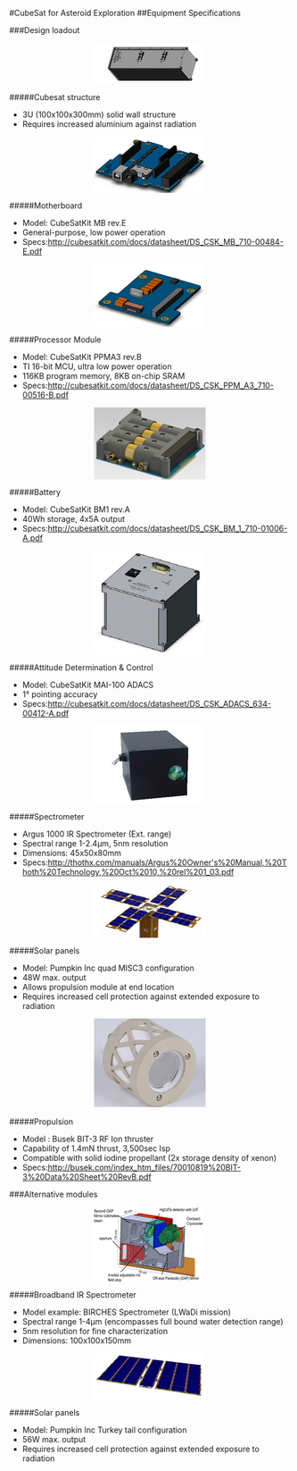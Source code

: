 
#CubeSat for Asteroid Exploration
##Equipment Specifications

###Design loadout

<p align="center">
    <img  align="center" src="https://raw.githubusercontent.com/Alumet/Astro-Fuel/master/Cubesat/Design/Cubesat%20structure.PNG">
</p>

#####Cubesat structure
- 3U (100x100x300mm) solid wall structure
- Requires increased aluminium against radiation

<p align="center">
    <img  align="center" src="https://raw.githubusercontent.com/Alumet/Astro-Fuel/master/Cubesat/Design/MotherBoard.PNG">
</p>

#####Motherboard
- Model: CubeSatKit MB rev.E 
- General-purpose, low power operation
- Specs:http://cubesatkit.com/docs/datasheet/DS_CSK_MB_710-00484-E.pdf

<p align="center">
    <img  align="center" src="https://raw.githubusercontent.com/Alumet/Astro-Fuel/master/Cubesat/Design/Processor%20Module.PNG">
</p>

#####Processor Module
- Model: CubeSatKit PPMA3 rev.B
- TI 16-bit MCU, ultra low power operation
- 116KB program memory, 8KB on-chip SRAM
- Specs:http://cubesatkit.com/docs/datasheet/DS_CSK_PPM_A3_710-00516-B.pdf

<p align="center">
    <img  align="center" src="https://raw.githubusercontent.com/Alumet/Astro-Fuel/master/Cubesat/Design/Battery.PNG">
</p>

#####Battery
- Model: CubeSatKit BM1 rev.A
- 40Wh storage, 4x5A output
- Specs:http://cubesatkit.com/docs/datasheet/DS_CSK_BM_1_710-01006-A.pdf

<p align="center">
    <img  align="center" src="https://raw.githubusercontent.com/Alumet/Astro-Fuel/master/Cubesat/Design/Attitude%20Determination%20%26%20Control.PNG">
</p>

#####Attitude Determination & Control
- Model: CubeSatKit MAI-100 ADACS
- 1° pointing accuracy
- Specs:http://cubesatkit.com/docs/datasheet/DS_CSK_ADACS_634-00412-A.pdf

<p align="center">
    <img  align="center" src="https://raw.githubusercontent.com/Alumet/Astro-Fuel/master/Cubesat/Design/Spectrometer.PNG">
</p>

#####Spectrometer
- Argus 1000 IR Spectrometer (Ext. range)
- Spectral range 1-2.4μm, 5nm resolution
- Dimensions: 45x50x80mm
- Specs:http://thothx.com/manuals/Argus%20Owner's%20Manual,%20Thoth%20Technology,%20Oct%2010,%20rel%201_03.pdf

<p align="center">
    <img  align="center" src="https://raw.githubusercontent.com/Alumet/Astro-Fuel/master/Cubesat/Design/Solar%20pannels.PNG">
</p>

#####Solar panels
- Model: Pumpkin Inc quad MISC3 configuration
- 48W max. output
- Allows propulsion module at end location
- Requires increased cell protection against extended exposure to radiation

<p align="center">
    <img  align="center" src="https://raw.githubusercontent.com/Alumet/Astro-Fuel/master/Cubesat/Design/BIT-3%20RF.PNG">
</p>

#####Propulsion
- Model : Busek BIT-3 RF Ion thruster
- Capability of 1.4mN thrust, 3,500sec Isp
- Compatible with solid iodine propellant (2x storage density of xenon)
- Specs:http://busek.com/index_htm_files/70010819%20BIT-3%20Data%20Sheet%20RevB.pdf


###Alternative modules

<p align="center">
    <img  align="center" src="https://raw.githubusercontent.com/Alumet/Astro-Fuel/master/Cubesat/Design/Broadband%20IR%20Spectrometer.PNG">
</p>

#####Broadband IR Spectrometer
- Model example: BIRCHES Spectrometer (LWaDi mission)
- Spectral range 1-4μm (encompasses full bound water detection range)
- 5nm resolution for fine characterization
- Dimensions: 100x100x150mm

<p align="center">
    <img  align="center" src="https://raw.githubusercontent.com/Alumet/Astro-Fuel/master/Cubesat/Design/Salar%20panels%202.PNG">
</p>

#####Solar panels
- Model: Pumpkin Inc Turkey tail configuration
- 56W max. output
- Requires increased cell protection against extended exposure to radiation
